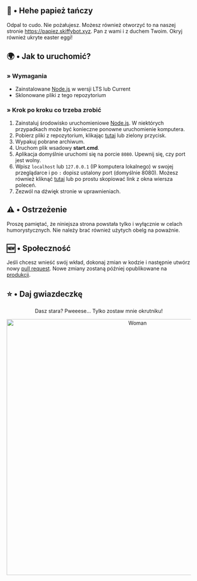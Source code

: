 ## 🧀 • Hehe papież tańczy
Odpal to cudo. Nie pożałujesz. Możesz również otworzyć to na naszej stronie https://papiez.skiffybot.xyz. Pan z wami i z duchem Twoim. Okryj również ukryte easter eggi!

## 🌍 • Jak to uruchomić?
### » Wymagania
- Zainstalowane [Node.js](https://nodejs.org/en) w wersji LTS lub Current
- Sklonowane pliki z tego repozytorium

### » Krok po kroku co trzeba zrobić
1. Zainstaluj środowisko uruchomieniowe [Node.js](https://nodejs.org/en). W niektórych przypadkach może być konieczne ponowne uruchomienie komputera.
2. Pobierz pliki z repozytorium, klikając [tutaj](https://github.com/sefinek24/papiez-tanczy/archive/refs/heads/main.zip) lub zielony przycisk.
3. Wypakuj pobrane archiwum.
4. Uruchom plik wsadowy **start.cmd**.
5. Aplikacja domyślnie uruchomi się na porcie `8080`. Upewnij się, czy port jest wolny.
6. Wpisz `localhost` lub `127.0.0.1` (IP komputera lokalnego) w swojej przeglądarce i po `:` dopisz ustalony port (domyślnie 8080). Możesz również kliknąć [tutaj](http://127.0.0.1:8080) lub po prostu skopiować link z okna wiersza poleceń.
7. Zezwól na dźwięk stronie w uprawnieniach.

## ⚠️ • Ostrzeżenie
Proszę pamiętać, że niniejsza strona powstała tylko i wyłącznie w celach humorystycznych. Nie należy brać również użytych obelg na poważnie.

## 🆕 • Społeczność
Jeśli chcesz wnieść swój wkład, dokonaj zmian w kodzie i następnie utwórz nowy [pull request](https://github.com/sefinek24/papiez-tanczy/compare). Nowe zmiany zostaną później opublikowane na [produkcji](https://papiez.skiffybot.xyz).

## ⭐ • Daj gwiazdeczkę
<div align="center">
    <p>Dasz stara? Pweeese... Tylko zostaw mnie okrutniku!</p>
    <img src="https://raw.githubusercontent.com/sefinek24/papiez-tanczy/main/public/image/woman.png" height="700px" alt="Woman">
</div>